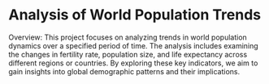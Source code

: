 # Analysis of World Population Trends
Overview:
This project focuses on analyzing trends in world population dynamics over a specified period of time. The analysis includes examining the changes in fertility rate, population size, and life expectancy across different regions or countries. By exploring these key indicators, we aim to gain insights into global demographic patterns and their implications.
